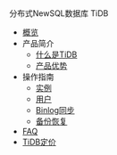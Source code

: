 <div class="sidebar_title">分布式NewSQL数据库 TiDB</div>

* [概览](database/tidb/overview)
* 产品简介
    * [什么是TiDB](database/tidb/introduction/concept)
    * [产品优势](database/tidb/introduction/advantages)
* 操作指南
    * [实例](database/tidb/guide/instance)
    * [用户](database/tidb/guide/user)
    * [Binlog同步](database/tidb/guide/binlog)
    * [备份恢复](database/tidb/guide/backup)
* [FAQ](database/tidb/faq)
* [TiDB定价](database/tidb/price)
    
    
        
